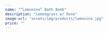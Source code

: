 ```yaml
---
name: "“Lemonine” Bath Bomb"
description: "Lemongrass w/ Rose"
image-url: "assets/img/products/lemonine.jpg"
price: ""
---
```

